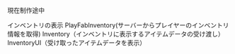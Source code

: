 現在制作途中

インベントリの表示
PlayFabInventory(サーバーからプレイヤーのインベントリ情報を取得)
Inventory（インベントリに表示するアイテムデータの受け渡し）
InventoryUI（受け取ったアイテムデータを表示）



